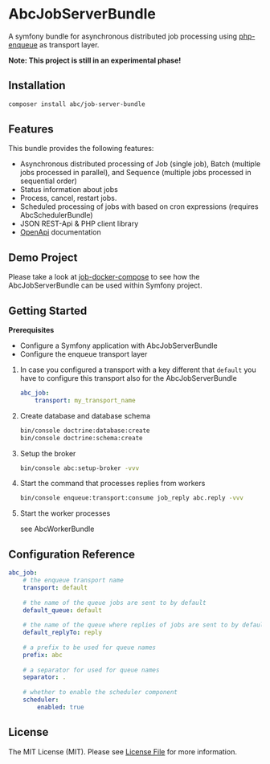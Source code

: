 # AbcJobServerBundle

A symfony bundle for asynchronous distributed job processing using [php-enqueue](https://github.com/php-enqueue/enqueue-dev) as transport layer.

**Note: This project is still in an experimental phase!**

## Installation

```bash
composer install abc/job-server-bundle
```

## Features

This bundle provides the following features:

- Asynchronous distributed processing of Job (single job), Batch (multiple jobs processed in parallel), and Sequence (multiple jobs processed in sequential order)
- Status information about jobs
- Process, cancel, restart jobs.
- Scheduled processing of jobs with based on cron expressions (requires AbcSchedulerBundle) 
- JSON REST-Api & PHP client library
- [OpenApi](https://www.openapis.org/) documentation

## Demo Project

Please take a look at [job-docker-compose](https://gitlab.com/hasc/job-docker-compose) to see how the AbcJobServerBundle can be used within Symfony project.

## Getting Started

**Prerequisites**
* Configure a Symfony application with AbcJobServerBundle
* Configure the enqueue transport layer

1. In case you configured a transport with a key different that `default` you have to configure this transport also for the AbcJobServerBundle

	```yaml
	abc_job:
	    transport: my_transport_name
	```

2. Create database and database schema

	```bash
	bin/console doctrine:database:create
	bin/console doctrine:schema:create
	```

3. Setup the broker

	```bash
	bin/console abc:setup-broker -vvv
	```

4. Start the command that processes replies from workers

	```bash
	bin/console enqueue:transport:consume job_reply abc.reply -vvv
	```

5. Start the worker processes

	see AbcWorkerBundle

## Configuration Reference

```yaml
abc_job:
    # the enqueue transport name
    transport: default
    
    # the name of the queue jobs are sent to by default
    default_queue: default
    
    # the name of the queue where replies of jobs are sent to by default
    default_replyTo: reply
    
    # a prefix to be used for queue names
    prefix: abc
    
    # a separator for used for queue names
    separator: .
    
    # whether to enable the scheduler component
    scheduler:
        enabled: true
```

## License

The MIT License (MIT). Please see [License File](./LICENSE) for more information.
